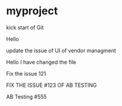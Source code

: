 myproject
=========

kick start of Git 

Hello 

update the issue of UI of vendor managment 

Hello I have changed the file 

Fix the issue 121

FIX THE ISSUE #123 OF AB TESTING

AB Testing #555